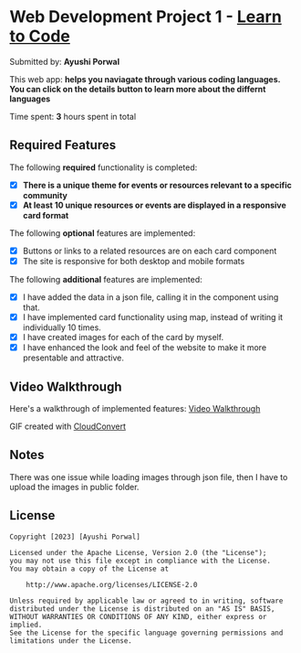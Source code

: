 # Web Development Project 1 - [Learn to Code](https://learn-to-code-8264d.web.app)

Submitted by: **Ayushi Porwal**

This web app: **helps you naviagate through various coding languages. You can click on the details button to learn more about the differnt languages**

Time spent: **3** hours spent in total

## Required Features

The following **required** functionality is completed:

- [x] **There is a unique theme for events or resources relevant to a specific community**
- [x] **At least 10 unique resources or events are displayed in a responsive card format**

The following **optional** features are implemented:

- [x] Buttons or links to a related resources are on each card component
- [x] The site is responsive for both desktop and mobile formats

The following **additional** features are implemented:

* [x] I have added the data in a json file, calling it in the component using that.
* [x] I have implemented card functionality using map, instead of writing it individually 10 times.
* [x] I have created images for each of the card by myself.
* [x] I have enhanced the look and feel of the website to make it more presentable and attractive.

## Video Walkthrough

Here's a walkthrough of implemented features:
[Video Walkthrough](https://i.imgur.com/dUmbcOo.gifv)

<!-- Replace this with whatever GIF tool you used! -->
GIF created with [CloudConvert](https://cloudconvert.com/mp4-to-gif)
<!-- Recommended tools:
[Kap](https://getkap.co/) for macOS
[ScreenToGif](https://www.screentogif.com/) for Windows
[peek](https://github.com/phw/peek) for Linux. -->

## Notes

There was one issue while loading images through json file, then I have to upload the images in public folder.

## License

    Copyright [2023] [Ayushi Porwal]

    Licensed under the Apache License, Version 2.0 (the "License");
    you may not use this file except in compliance with the License.
    You may obtain a copy of the License at

        http://www.apache.org/licenses/LICENSE-2.0

    Unless required by applicable law or agreed to in writing, software
    distributed under the License is distributed on an "AS IS" BASIS,
    WITHOUT WARRANTIES OR CONDITIONS OF ANY KIND, either express or implied.
    See the License for the specific language governing permissions and
    limitations under the License.
